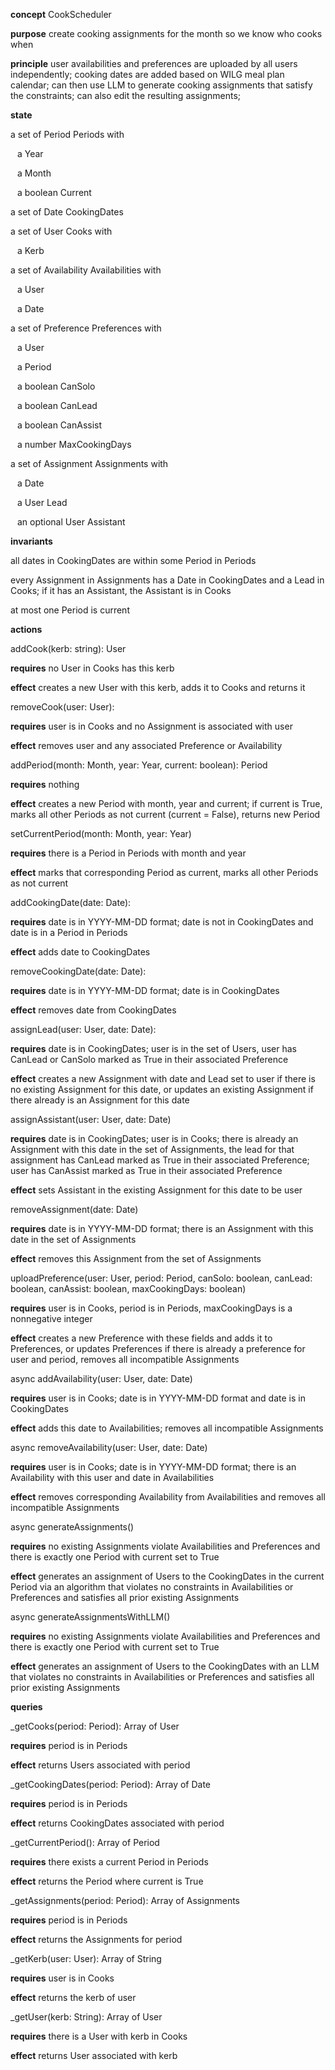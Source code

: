**concept** CookScheduler

**purpose** create cooking assignments for the month so we know who cooks when

**principle** user availabilities and preferences are uploaded by all users independently; cooking dates are added based on WILG meal plan calendar; can then use LLM to generate cooking assignments that satisfy the constraints; can also edit the resulting assignments;

**state** 

a set of Period Periods with 

&ensp; a Year

&ensp; a Month

&ensp; a boolean Current

a set of Date CookingDates

a set of User Cooks with 

&ensp; a Kerb

a set of Availability Availabilities with

&ensp; a User

&ensp; a Date

a set of Preference Preferences with

&ensp; a User

&ensp; a Period
    
&ensp; a boolean CanSolo
    
&ensp; a boolean CanLead
    
&ensp; a boolean CanAssist
    
&ensp; a number MaxCookingDays
    
a set of Assignment Assignments with
    
&ensp; a Date
    
&ensp; a User Lead
    
&ensp; an optional User Assistant

**invariants**

all dates in CookingDates are within some Period in Periods

every Assignment in Assignments has a Date in CookingDates and a Lead in Cooks; if it has an Assistant, the Assistant is in Cooks

at most one Period is current

**actions**    

addCook(kerb: string): User

**requires** no User in Cooks has this kerb

**effect** creates a new User with this kerb, adds it to Cooks and returns it

removeCook(user: User):

**requires** user is in Cooks and no Assignment is associated with user
        
**effect** removes user and any associated Preference or Availability

addPeriod(month: Month, year: Year, current: boolean): Period

**requires** nothing

**effect**  creates a new Period with month, year and current; if current is True, marks all other Periods as not current (current = False), returns new Period

setCurrentPeriod(month: Month, year: Year)

**requires** there is a Period in Periods with month and year

**effect** marks that corresponding Period as current, marks all other Periods as not current

addCookingDate(date: Date):

**requires** date is in YYYY-MM-DD format; date is not in CookingDates and date is in a Period in Periods

**effect** adds date to CookingDates

removeCookingDate(date: Date):

**requires** date is in YYYY-MM-DD format; date is in CookingDates

**effect** removes date from CookingDates

assignLead(user: User, date: Date):

**requires** date is in CookingDates; user is in the set of Users, user has CanLead or CanSolo marked as True in their associated Preference

**effect** creates a new Assignment with date and Lead set to user if there is no existing Assignment for this date, or updates an existing Assignment if there already is an Assignment for this date

assignAssistant(user: User, date: Date)

**requires** date is in CookingDates; user is in Cooks; there is already an Assignment with this date in the set of Assignments, the lead for that assignment has CanLead marked as True in their associated Preference; user has CanAssist marked as True in their associated Preference

**effect** sets Assistant in the existing Assignment for this date to be user

removeAssignment(date: Date)

**requires** date is in YYYY-MM-DD format; there is an Assignment with this date in the set of Assignments

**effect** removes this Assignment from the set of Assignments

uploadPreference(user: User, period: Period, canSolo: boolean, canLead: boolean, canAssist: boolean, maxCookingDays: boolean)

**requires** user is in Cooks, period is in Periods, maxCookingDays is a nonnegative integer

**effect** creates a new Preference with these fields and adds it to Preferences, or updates Preferences if there is already a preference for user and period, removes all incompatible Assignments

async addAvailability(user: User, date: Date)

**requires** user is in Cooks; date is in YYYY-MM-DD format and date is in CookingDates

**effect** adds this date to Availabilities; removes all incompatible Assignments

async removeAvailability(user: User, date: Date)

**requires** user is in Cooks; date is in YYYY-MM-DD format; there is an Availability with this user and date in Availabilities

**effect** removes corresponding Availability from Availabilities and removes all incompatible Assignments

async generateAssignments()

**requires**  no existing Assignments violate Availabilities and Preferences and there is exactly one Period with current set to True

**effect** generates an assignment of Users to the CookingDates in the current Period via an algorithm that violates no constraints in Availabilities or Preferences and satisfies all prior existing Assignments

async generateAssignmentsWithLLM()

**requires** no existing Assignments violate Availabilities and Preferences and there is exactly one Period with current set to True

**effect** generates an assignment of Users to the CookingDates with an LLM that violates no constraints in Availabilities or Preferences and satisfies all prior existing Assignments

**queries**

_getCooks(period: Period): Array of User

**requires** period is in Periods

**effect** returns Users associated with period

_getCookingDates(period: Period): Array of Date

**requires** period is in Periods

**effect** returns CookingDates associated with period

_getCurrentPeriod(): Array of Period

**requires** there exists a current Period in Periods

**effect** returns the Period where current is True

_getAssignments(period: Period): Array of Assignments

**requires** period is in Periods

**effect** returns the Assignments for period

_getKerb(user: User): Array of String

**requires** user is in Cooks

**effect** returns the kerb of user

_getUser(kerb: String): Array of User

**requires** there is a User with kerb in Cooks

**effect** returns User associated with kerb
    